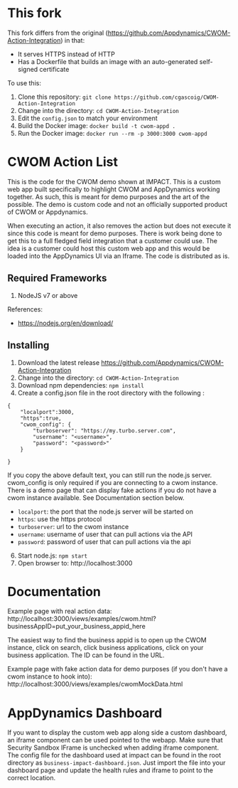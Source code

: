# This fork

This fork differs from the original (https://github.com/Appdynamics/CWOM-Action-Integration) in that:

* It serves HTTPS instead of HTTP
* Has a Dockerfile that builds an image with an auto-generated self-signed certificate

To use this:

1. Clone this repository: `git clone https://github.com/cgascoig/CWOM-Action-Integration`
2. Change into the directory: `cd CWOM-Action-Integration`
3. Edit the `config.json` to match your environment
4. Build the Docker image: `docker build -t cwom-appd .`
5. Run the Docker image: `docker run --rm -p 3000:3000 cwom-appd`




# CWOM Action List
This is the code for the CWOM demo shown at IMPACT.  This is a custom web app built specifically to highlight CWOM and AppDynamics working together.  As such, this is meant for demo purposes and the art of the possible. The demo is custom code and not an officially supported product of CWOM or Appdynamics. 

When executing an action, it also removes the action but does not execute it since this code is meant for demo purposes.  There is work being done to get this to a full fledged field integration that a customer could use. The idea is a customer could host this custom web app and this would be loaded into the AppDynamics UI via an Iframe. The code is distributed as is.  

## Required Frameworks

1. NodeJS v7 or above

References:

* https://nodejs.org/en/download/


## Installing

1. Download the latest release https://github.com/Appdynamics/CWOM-Action-Integration
1. Change into the directory: `cd CWOM-Action-Integration`
1. Download npm dependencies: `npm install`
1. Create a config.json file in the root directory with the following :

```
{
	"localport":3000,
    "https":true,
	"cwom_config": {
		"turboserver": "https://my.turbo.server.com",
		"username": "<username>",
		"password": "<password>"
	}

}
```

If you copy the above default text, you can still run the node.js server. cwom_config is only required if you are connecting to a cwom instance. There is a demo page that can display fake actions if you do not have a cwom instance available. See Documentation section below.

* `localport`: the port that the node.js server will be started on
* `https`: use the https protocol
* `turboserver`: url to the cwom instance
* `username`: username of user that can pull actions via the API
* `password`: password of user that can pull actions via the api


6. Start node.js: `npm start`
7. Open browser to:
   http://localhost:3000



# Documentation
Example page with real action data: http://localhost:3000/views/examples/cwom.html?businessAppID=put_your_business_appid_here

The easiest way to find the business appid is to open up the CWOM instance, click on search, click business applications, click on your business application.  The ID can be found in the URL.  

Example page with fake action data for demo purposes (if you don't have a cwom instance to hook into): http://localhost:3000/views/examples/cwomMockData.html

# AppDynamics Dashboard
If you want to display the custom web app along side a custom dashboard, an iframe component can be used pointed to the webapp.  Make sure that Security Sandbox IFrame is unchecked when adding iframe component. The config file for the dashboard used at impact can be found in the root directory as `business-impact-dashboard.json`.  Just import the file into your dashboard page and update the health rules and iframe to point to the correct location.


